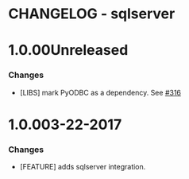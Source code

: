# CHANGELOG - sqlserver

1.0.00Unreleased
==================

### Changes

* [LIBS] mark PyODBC as a dependency. See [#316][]


1.0.003-22-2017
==================

### Changes

* [FEATURE] adds sqlserver integration.

<!--- The following link definition list is generated by PimpMyChangelog --->
[#316]: https://github.com/DataDog/integrations-core/issues/316
